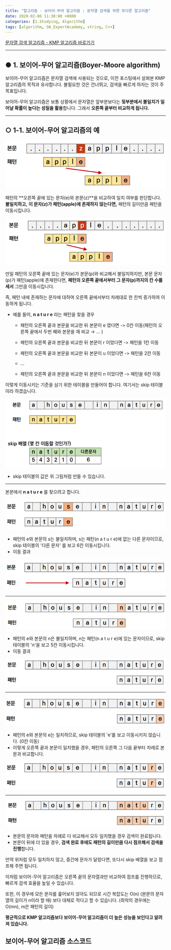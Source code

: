 ```yaml
---
title: "알고리즘 - 보이어-무어 알고리즘 : 문자열 검색을 위한 또다른 알고리즘"
date: 2020-02-06 11:30:00 +0800
categories: [1.Studying, Algorithm]
tags: [algorithm, SW_ExpertAcademy, string, C++]
---
```




[문자열 검색 알고리즘 - KMP 알고리즘 바로가기](https://chanhuiseok.github.io/posts/algo-14/)

------



## **● 1. 보이어-무어 알고리즘(Boyer-Moore algorithm)**

 보이어-무어 알고리즘은 문자열 검색에 사용되는 것으로, 이전 포스팅에서 살펴본 KMP 알고리즘의 목적과 유사합니다. 불필요한 것은 건너뛰고, 검색을 빠르게 하자는 것이 주 목표입니다.

보이어-무어 알고리즘은 보통 상황에서 문자열은 앞부분보다는 **뒷부분에서 불일치가 일어날 확률이 높다는 성질을 활용**합니다. 그래서 **오른쪽 끝부터 비교하게 됩니다.**

------

## **○ 1-1. 보이어-무어 알고리즘의 예**

![](https://github.com/ChanhuiSeok/chanhuiseok.github.io/blob/master/assets/img/sample/algo15_1.PNG?raw=true)

패턴의 **오른쪽 끝에 있는 문자(e)와 본문(z)**을 비교하여 일치 여부를 판단합니다. **불일치하고,**  **이 문자(z)가 패턴(apple)에 존재하지 않는다면,** 패턴의 길이만큼 패턴을 이동시킵니다.



![](https://github.com/ChanhuiSeok/chanhuiseok.github.io/blob/master/assets/img/sample/algo15_2.PNG?raw=true)

만일 패턴의 오른쪽 끝에 있는 문자(e)가 본문(p)와 비교해서 불일치하지만, 본문 문자(p)가 패턴(apple)에 존재한다면, **패턴의 오른쪽 끝에서부터 그 문자(p)까지의 칸 수를 세서** 그만큼 이동시킵니다.

즉, 패턴 내에 존재하는 문자에 대하여 오른쪽 끝에서부터 차례대로 한 칸씩 증가하여 이동하게 됩니다.

* 예를 들어, **n a t u r e** 라는 패턴을 찾을 경우

  * 패턴의 오른쪽 끝과 본문을 비교한 뒤 본문이 e 였다면 -> 0칸 이동(패턴의 오른쪽 끝에서 두번 째와 본문을 재 비교 → ... )

  * 패턴의 오른쪽 끝과 본문을 비교한 뒤 본문이 r 이었다면 -> 패턴을 1칸 이동

  * 패턴의 오른쪽 끝과 본문을 비교한 뒤 본문이 u 이었다면 -> 패턴을 2칸 이동

  * ...

  * 패턴의 오른쪽 끝과 본문을 비교한 뒤 본문이 n 이었다면 -> 패턴을 6칸 이동

    

이렇게 이동시키는 기준을 삼기 위한 테이블을 만들어야 합니다. 여기서는 skip 테이블이라 하겠습니다.

![](https://github.com/ChanhuiSeok/chanhuiseok.github.io/blob/master/assets/img/sample/algo15_3.PNG?raw=true)

* skip 테이블의 값은 위 그림처럼 만들 수 있습니다.

------



본문에서 **n a t u r e** 를 찾으려고 합니다.

![](https://github.com/ChanhuiSeok/chanhuiseok.github.io/blob/master/assets/img/sample/algo15_4.PNG?raw=true)

* 패턴의 e와 본문의 s는 불일치하며, s는 패턴(n a t u r e)에 없는 다른 문자이므로, skip 테이블의 '다른 문자' 를 보고 6칸 이동시킵니다.
* 이동 결과

![](https://github.com/ChanhuiSeok/chanhuiseok.github.io/blob/master/assets/img/sample/algo15_5.PNG?raw=true)

------

![](https://github.com/ChanhuiSeok/chanhuiseok.github.io/blob/master/assets/img/sample/algo15_6.PNG?raw=true)

* 패턴의 e와 본문의 n은 불일치하며, n는 패턴(n a t u r e)에 있는 문자이므로, skip 테이블의 'n'을 보고 5칸 이동시킵니다.
* 이동 결과

![](https://github.com/ChanhuiSeok/chanhuiseok.github.io/blob/master/assets/img/sample/algo15_7.PNG?raw=true)

------

![](https://github.com/ChanhuiSeok/chanhuiseok.github.io/blob/master/assets/img/sample/algo15_8.PNG?raw=true)

* 패턴의 e와 본문의 e는 일치하므로, skip 테이블의 'e'를 보고 이동시키지 않습니다. (0칸 이동)
* 이렇게 오른쪽 끝과 본문이 일치했을 경우, 패턴의 오른쪽 그 다음 끝부터 차례로 본문과 비교합니다.

![](https://github.com/ChanhuiSeok/chanhuiseok.github.io/blob/master/assets/img/sample/algo15_9.PNG?raw=true)

------

![](https://github.com/ChanhuiSeok/chanhuiseok.github.io/blob/master/assets/img/sample/algo15_10.PNG?raw=true)

* 본문의 문자와 패턴을 차례로 다 비교해서 모두 일치했을 경우 검색이 완료됩니다.
* 본문이 뒤에 더 있을 경우, **검색 완료 후에도 패턴의 길이만큼 다시 점프해서 검색을 진행**합니다.



만약 위처럼 모두 일치하지 않고, 중간에 문자가 달랐다면, 또다시 skip 배열을 보고 점프해 주면 됩니다.

이처럼 보이어-무어 알고리즘은 오른쪽 끝의 문자열과만 비교하여 점프를 진행하므로, 빠르게 검색 효율을 높일 수 있습니다.

또한, 이 경우에 모든 문자를 훑어보지 않아도 되므로 시간 복잡도는 O(n) (본문의 문자열의 길이가 n이라 할 때) 보다 대체로 적다고 할 수 있습니다. (최악의 경우에는 O(mn), m은 패턴의 길이)

**평균적으로 KMP 알고리즘보다 보이어-무어 알고리즘이 더 높은 성능을 보인다고 알려져 있습니다.**



## **보이어-무어 알고리즘 소스코드**